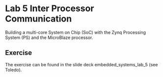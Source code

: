 # Lab 5 Inter Processor Communication
Building a multi-core System on Chip (SoC) with the Zynq Processing System (PS) and the MicroBlaze processor.

## Exercise
The exercise can be found in the slide deck embedded_systems_lab_5 (see Toledo).
